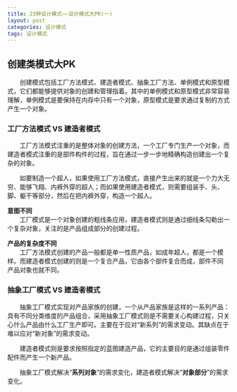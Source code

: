 ```yaml
---
title: 23种设计模式——设计模式大PK(一)
layout: post
categories: 设计模式
tags: 设计模式
---
```

## 创建类模式大PK
&emsp;&emsp;创建模式包括工厂方法模式、建造者模式、抽象工厂方法、单例模式和原型模式，它们都能够提供对象的创建和管理指着。其中的单例模式和原型模式非常容易理解，单例模式是要保持在内存中只有一个对象，原型模式是要求通过复制的方式产生一个对象。

### 工厂方法模式 VS 建造者模式

&emsp;&emsp;工厂方法模式注重的是整体对象的创建方法，一个工厂专门生产一个对象，而建造者模式注重的是部件构件的过程，旨在通过一步一步地精确构造创建出一个复杂的对象。

&emsp;&emsp;如要制造一个超人，如果使用工厂方法模式，直接产生出来的就是一个力大无穷、能够飞翔、内裤外穿的超人；而如果使用建造者模式，则需要组装手、头、脚、躯干等部分，然后在把内裤外穿，构造一个超人。

**意图不同**<br>
&emsp;&emsp;工厂模式是一个对象创建的粗线条应用，建造者模式则是通过细线条勾勒出一个复杂对象，关注的是产品组成部分的创建过程。

**产品的复杂度不同**<br>
&emsp;&emsp;工厂方法模式创建的产品一般都是单一性质产品，如成年超人，都是一个模样。而建造者模式创建的则是一个复合产品，它由各个部件复合而成，部件不同 产品对象也就不同。

### 抽象工厂模式 VS 建造者模式
&emsp;&emsp;抽象工厂模式实现对产品家族的创建，一个从产品家族是这样的一系列产品：具有不同分类维度的产品组合，采用抽象工厂模式则是不需要关心构建过程，只关心什么产品由什么工厂生产即可。主要在于应对“新系列”的需求变动。其缺点在于难以应对“新对象”的需求变动。

&emsp;&emsp;建造者模式则是要求按照指定的蓝图建造产品，它的主要目的是通过组装零件配件而产生一个新产品。

&emsp;&emsp;抽象工厂模式解决“**系列对象**”的需求变化，建造者模式解决“**对象部分**”的需求变化。